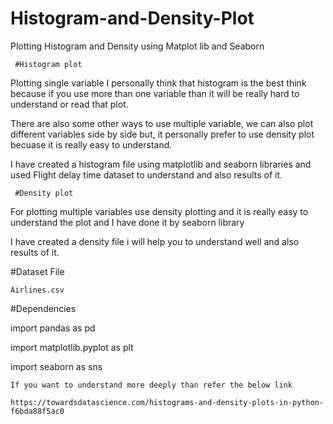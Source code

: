 # Histogram-and-Density-Plot
Plotting Histogram and Density using Matplot lib and Seaborn

     #Histogram plot

Plotting single variable I personally think that histogram is the best think because if you use more than one variable than it will be really hard to understand or read that plot. 

There are also some other ways to use multiple variable, we can also plot different variables side by side but, it personally prefer to use density plot becuase it is really easy to understand. 

I have created a histogram file using matplotlib and seaborn libraries and used Flight delay time dataset to understand and also results of it.

     #Density plot

For plotting multiple variables use density plotting and it is really easy to understand the plot and I have done it by seaborn library

I have created a density file i will help you to understand well and also results of it.

#Dataset File

    Airlines.csv

#Dependencies

 import pandas as pd

 import matplotlib.pyplot as plt

 import seaborn as sns

    If you want to understand more deeply than refer the below link

    https://towardsdatascience.com/histograms-and-density-plots-in-python-f6bda88f5ac0
